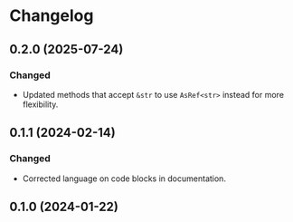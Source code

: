 # Changelog

## 0.2.0 (2025-07-24)

### Changed
- Updated methods that accept `&str` to use `AsRef<str>` instead for more flexibility.

## 0.1.1 (2024-02-14)

### Changed
- Corrected language on code blocks in documentation.

## 0.1.0 (2024-01-22)